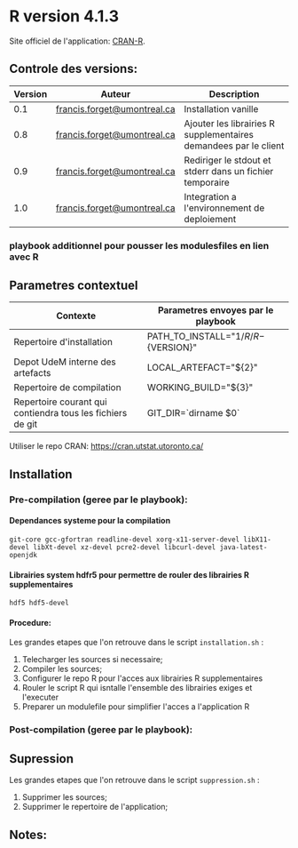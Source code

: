 
# R version 4.1.3

Site officiel de l'application: [CRAN-R](https://cran.r-project.org/).

## Controle des **versions**:

| Version  | Auteur  | Description  |
|---|---|---|
| 0.1  | francis.forget@umontreal.ca  | Installation vanille  |
| 0.8  | francis.forget@umontreal.ca  | Ajouter les librairies R supplementaires demandees par le client  |
| 0.9  | francis.forget@umontreal.ca  | Rediriger le stdout et stderr dans un fichier temporaire  |
| 1.0  | francis.forget@umontreal.ca  | Integration a l'environnement de deploiement  |


### playbook additionnel pour pousser les modulesfiles en lien avec R


## Parametres contextuel

| Contexte  | Parametres envoyes par le playbook  |
|---|---|
| Repertoire d'installation         | PATH_TO_INSTALL="${1}/R/R-${VERSION}"
| Depot UdeM interne des artefacts  | LOCAL_ARTEFACT="${2}"
| Repertoire de compilation         | WORKING_BUILD="${3}" 
| Repertoire courant qui contiendra tous les fichiers de git  |  GIT_DIR=\`dirname $0\`

Utiliser le repo CRAN: <https://cran.utstat.utoronto.ca/>

## Installation

### Pre-compilation (geree par le playbook):

#### Dependances systeme pour la compilation
`git-core gcc-gfortran readline-devel xorg-x11-server-devel libX11-devel libXt-devel xz-devel pcre2-devel libcurl-devel java-latest-openjdk`

#### Librairies system hdfr5 pour permettre de rouler des librairies R supplementaires
`hdf5 hdf5-devel`

#### Procedure:

Les grandes etapes que l'on retrouve dans le script `installation.sh` :
1. Telecharger les sources si necessaire;
2. Compiler les sources;
3. Configurer le repo R pour l'acces aux librairies R supplementaires 
4. Rouler le script R qui isntalle l'ensemble des librairies exiges et l'executer
5. Preparer un modulefile pour simplifier l'acces a l'application R

### Post-compilation (geree par le playbook):


## Supression
Les grandes etapes que l'on retrouve dans le script `suppression.sh` :
1. Supprimer les sources;
2. Supprimer le repertoire de l'application;


## Notes:

